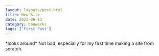 ```yaml
---
layout: layouts/post.html
title: New Site
date: 2023-06-13
category: bauwerks
tags: ['First Post']
---
```


\*looks around\* Not bad, especially for my first time making a site from scratch.